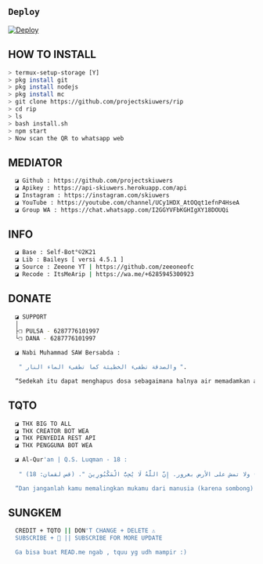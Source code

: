 ## ```Deploy```

[![Deploy](https://www.herokucdn.com/deploy/button.svg)](https://heroku.com/deploy?template=https://github.com/projectskiuwers/rip/)

## HOW TO INSTALL
```bash
> termux-setup-storage [Y]
> pkg install git
> pkg install nodejs
> pkg install mc
> git clone https://github.com/projectskiuwers/rip
> cd rip
> ls
> bash install.sh 
> npm start
> Now scan the QR to whatsapp web
```
## MEDIATOR
```bash
  ◪ Github : https://github.com/projectskiuwers
  ◪ Apikey : https://api-skiuwers.herokuapp.com/api
  ◪ Instagram : https://instagram.com/skiuwers
  ◪ YouTube : https://youtube.com/channel/UCy1HDX_AtOQqt1efnP4HseA
  ◪ Group WA : https://chat.whatsapp.com/I2GGYVFbKGHIgXY18DOUQi
```
## INFO  
```bash
  ◪ Base : Self-Bot°©2K21
  ◪ Lib : Baileys [ versi 4.5.1 ]
  ◪ Source : Zeeone YT | https://github.com/zeeoneofc
  ◪ Recode : ItsMeArip | https://wa.me/+6285945300923
```
## DONATE
```bash
  ◪ SUPPORT
  │
  ├❒ PULSA - 6287776101997
  └❒ DANA - 6287776101997

  ◪ Nabi Muhammad SAW Bersabda :

   " والصدقة تطفىء الخطيئة كما تطفىء الماء النار ".

  “Sedekah itu dapat menghapus dosa sebagaimana halnya air memadamkan api.” (HR. Tirmidzi)
```
## TQTO
```bash
  ◪ THX BIG TO ALL
  ◪ THX CREATOR BOT WEA
  ◪ THX PENYEDIA REST API
  ◪ THX PENGGUNA BOT WEA

  ◪ Al-Qur'an | Q.S. Luqman - 18 :
  
   " ولا تبتعد وجهك عن الناس (بسبب الكبرياء) ولا تمش على الأرض بغرور. إِنَّ اللَّهُ لَا يُحِبُّ الْمَكْبُورِينَ ". (قس لقمان: 18)

  “Dan janganlah kamu memalingkan mukamu dari manusia (karena sombong) dan janganlah kamu berjalan di muka bumi dengan angkuh. Sesungguhnya Allah tidak menyukai orang-orang yang sombong lagi membanggakan diri.” (Q.S. Luqman: 18)
```
## SUNGKEM 
```bash
  CREDIT + TQTO || ️DON'T CHANGE + DELETE ⚠️
  SUBSCRIBE + 🔔 || SUBSCRIBE FOR MORE UPDATE

  Ga bisa buat READ.me ngab , tquu yg udh mampir :)
```
